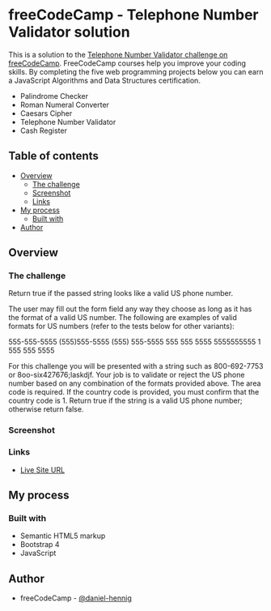 # freeCodeCamp - Telephone Number Validator solution

This is a solution to the [Telephone Number Validator challenge on freeCodeCamp](https://www.freecodecamp.org/learn/javascript-algorithms-and-data-structures/javascript-algorithms-and-data-structures-projects/telephone-number-validator). FreeCodeCamp courses help you improve your coding skills. By completing the five web programming projects below you can earn a JavaScript Algorithms and Data Structures certification.
- Palindrome Checker
- Roman Numeral Converter
- Caesars Cipher
- Telephone Number Validator
- Cash Register

## Table of contents

- [Overview](#overview)
  - [The challenge](#the-challenge)
  - [Screenshot](#screenshot)
  - [Links](#links)
- [My process](#my-process)
  - [Built with](#built-with)
- [Author](#author)

## Overview

### The challenge

Return true if the passed string looks like a valid US phone number.

The user may fill out the form field any way they choose as long as it has the format of a valid US number. The following are examples of valid formats for US numbers (refer to the tests below for other variants):

555-555-5555
(555)555-5555
(555) 555-5555
555 555 5555
5555555555
1 555 555 5555

For this challenge you will be presented with a string such as 800-692-7753 or 8oo-six427676;laskdjf.
Your job is to validate or reject the US phone number based on any combination of the formats provided above.
The area code is required. If the country code is provided, you must confirm that the country code is 1.
Return true if the string is a valid US phone number; otherwise return false.

### Screenshot



### Links

- [Live Site URL](https://telephonenumbervalidator-by-danielhennig.netlify.app/)

## My process

### Built with

- Semantic HTML5 markup
- Bootstrap 4
- JavaScript

## Author

- freeCodeCamp - [@daniel-hennig](https://www.freecodecamp.org/daniel-hennig)
